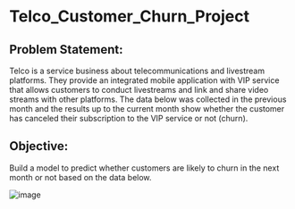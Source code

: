 # Telco_Customer_Churn_Project

## Problem Statement:
Telco is a service business about telecommunications and livestream platforms. They provide an integrated mobile application with VIP service that allows customers to conduct livestreams and link and share video streams with other platforms.
The data below was collected in the previous month and the results up to the current month show whether the customer has canceled their subscription to the VIP service or not (churn).

## Objective:
Build a model to predict whether customers are likely to churn in the next month or not based on the data below.

![image](https://github.com/BinXoai/Machine_Learning/assets/142928328/fce49529-f4f6-45fa-8601-24ba333d106b)
